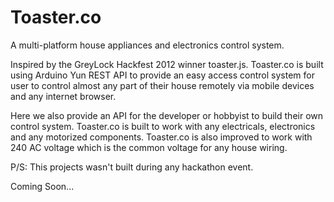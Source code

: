 Toaster.co	
==========

A multi-platform house appliances and electronics control system.

Inspired by the GreyLock Hackfest 2012 winner toaster.js. Toaster.co is built using Arduino Yun REST API to provide an easy access control system for user to control almost any part of
their house remotely via mobile devices and any internet browser.

Here we also provide an API for the developer or hobbyist to build their own control system. Toaster.co is built to work with any electricals, electronics and any motorized components. Toaster.co is also improved to work with 240 AC voltage which is the common voltage for any house wiring.

P/S: This projects wasn't built during any hackathon event.

Coming Soon...

